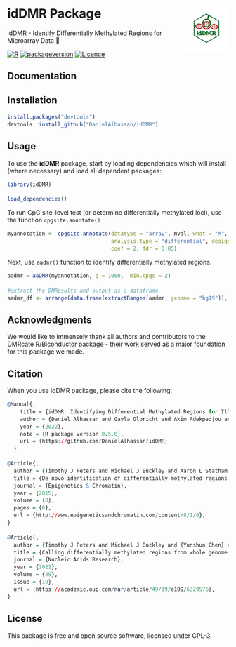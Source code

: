 # idDMR Package  <img src="images/logo.png" align="right" width="20%" height="20%" />
idDMR - Identify Differentially Methylated Regions for Microarray Data 🧬

<!-- badges: start -->
[![R](https://github.com/DanielAlhassan/idDMR/actions/workflows/r.yml/badge.svg)](https://github.com/DanielAlhassan/idDMR/actions/workflows/r.yml)
[![packageversion](https://img.shields.io/badge/Package%20version-0.5.0-orange.svg?style=flat-square)](commits/develop)
[![Licence](https://img.shields.io/badge/licence-GPL--3-blue.svg)](https://www.gnu.org/licenses/gpl-3.0.en.html)

<!-- badges: end -->


## Documentation


## Installation
<!--
You can install the release version from CRAN

``` r
install.packages("idDMR", dependencies=TRUE)
```

and the development version from GitHub
-->
``` r
install.packages("devtools")
devtools::install_github("DanielAlhassan/idDMR") 
```

## Usage
To use the **idDMR** package, start by loading dependencies which will install (where necessary) and load all dependent packages:

```r
library(idDMR)

load_dependencies()
```

To run CpG site-level test (or determine differentially methylated loci), use the function `cpgsite.annotate()`
```r
myannotation <- cpgsite.annotate(datatype = "array", mval, what = "M", arraytype = "450K",
                                 analysis.type = "differential", design = design_mat,
                                 coef = 2, fdr = 0.05)
```

Next, use `aadmr()` function to identify differentially methylated regions. 
```r
aadmr = aaDMR(myannotation, g = 1000,  min.cpgs = 2)

#extract the DMResults and output as a dataframe
aadmr_df <- arrange(data.frame(extractRanges(aadmr, genome = "hg19")), seqnames)

```

## Acknowledgments
We would like to immensely thank all authors and contributors to the DMRcate R/Biconductor package - their work served as a major foundation for this package we made.

## Citation
When you use idDMR package, please cite the following:
```r
@Manual{,
    title = {idDMR: Identifying Differential Methylated Regions for Illumina Microarray Data},
    author = {Daniel Alhassan and Gayla Olbricht and Akim Adekpedjou and Ebenezer Agbozo},
    year = {2022},
    note = {R package version 0.5.0},
    url = {https://github.com/DanielAlhassan/idDMR}
  }

@Article{,
  author = {Timothy J Peters and Michael J Buckley and Aaron L Statham and Ruth Pidsley and Katherine Samaras and Reginald V Lord and Susan J Clark and Peter L Molloy},
  title = {De novo identification of differentially methylated regions in the human genome},
  journal = {Epigenetics & Chromatin},
  year = {2015},
  volume = {8},
  pages = {6},
  url = {http://www.epigeneticsandchromatin.com/content/8/1/6},
}

@Article{,
  author = {Timothy J Peters and Michael J Buckley and {Yunshun Chen} and Gordon K Smyth and Christopher C Goodnow and Susan J Clark},
  title = {Calling differentially methylated regions from whole genome bisulphite sequencing with DMRcate},
  journal = {Nucleic Acids Research},
  year = {2021},
  volume = {49},
  issue = {19},
  url = {https://academic.oup.com/nar/article/49/19/e109/6329576},
}

```




## License
This package is free and open source software, licensed under GPL-3.
